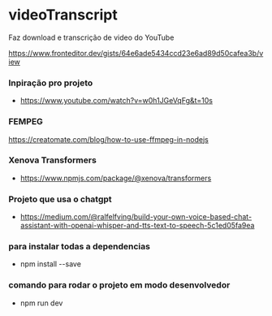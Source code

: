 # videoTranscript

Faz download e transcrição de video do YouTube

https://www.fronteditor.dev/gists/64e6ade5434ccd23e6ad89d50cafea3b/view

### Inpiração pro projeto

- https://www.youtube.com/watch?v=w0h1JGeVqFg&t=10s

### FEMPEG

https://creatomate.com/blog/how-to-use-ffmpeg-in-nodejs

### Xenova Transformers

- https://www.npmjs.com/package/@xenova/transformers

### Projeto que usa o chatgpt

- https://medium.com/@ralfelfving/build-your-own-voice-based-chat-assistant-with-openai-whisper-and-tts-text-to-speech-5c1ed05fa9ea

### para instalar todas a dependencias

- npm install --save

### comando para rodar o projeto em modo desenvolvedor

- npm run dev
